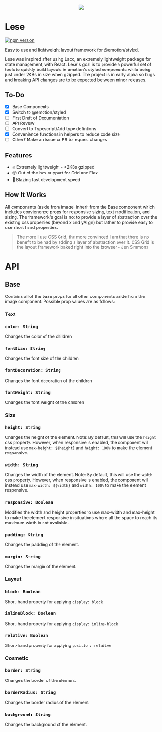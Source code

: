 <p align="center">
  <img src="https://i.imgur.com/Dtw886b.png">
</p>

# Lese

[![npm version](https://badge.fury.io/js/lese.svg)](https://badge.fury.io/js/lese)

Easy to use and lightweight layout framework for @emotion/styled.

Lese was inspired after using Laco, an extremely lightweight package for state management, with React. Lese's goal is to provide a powerful set of tools to quickly build layouts in emotion's styled components while being just under 2KBs in size when gzipped. The project is in early alpha so bugs and breaking API changes are to be expected between minor releases.

## To-Do

- [x] Base Components
- [x] Switch to @emotion/styled
- [ ] First Draft of Documentation
- [ ] API Review
- [ ] Convert to Typescript/Add type defintions
- [X] Convenience functions in helpers to reduce code size
- [ ] Other? Make an issue or PR to request changes

## Features

- 🔥 Extremely lightweight - <2KBs gzipped
- 📦 Out of the box support for Grid and Flex
- 🚀 Blazing fast development speed

## How It Works

All components (aside from image) inherit from the Base component which includes convienence props for responsive sizing, text modification, and sizing. The framework's goal is not to provide a layer of abstraction over the existing css properties (beyond x and yAlign) but rather to provide easy to use short hand properties.

> The more I use CSS Grid, the more convinced I am that there is no benefit to be had by adding a layer of abstraction over it. CSS Grid is the layout framework baked right into the browser - Jen Simmons

# API

## Base

Contains all of the base props for all other components aside from the image component. Possible prop values are as follows:

### Text
### `color: String`
Changes the color of the children
### `fontSize: String`
Changes the font size of the children
### `fontDecoration: String`
Changes the font decoration of the children
### `fontWeight: String`
Changes the font weight of the children

### Size
### `height: String`
Changes the height of the element. Note: By default, this will use the `height` css property. However, when responsive is enabled, the component will instead use `max-height: ${height}` and `height: 100%` to make the element responsive.

### `width: String`
Changes the width of the element. Note: By default, this will use the `width` css property. However, when responsive is enabled, the component will instead use `max-width: ${width}` and `width: 100%` to make the element responsive.

### `responsive: Boolean`
Modifies the width and height properties to use max-width and max-height to make the element responsive in situations where all the space to reach its maximum width is not avaliable.

### `padding: String`
Changes the padding of the element.

### `margin: String`
Changes the margin of the element.

### Layout
### `block: Boolean`
Short-hand property for applying `display: block`

### `inlineBlock: Boolean`
Short-hand property for applying `display: inline-block`

### `relative: Boolean`
Short-hand property for applying `position: relative`

### Cosmetic
### `border: String`
Changes the border of the element.

### `borderRadius: String`
Changes the border radius of the element.

### `background: String`
Changes the background of the element.
